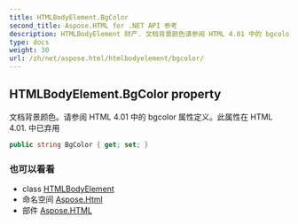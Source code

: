 ```yaml
---
title: HTMLBodyElement.BgColor
second_title: Aspose.HTML for .NET API 参考
description: HTMLBodyElement 财产. 文档背景颜色请参阅 HTML 4.01 中的 bgcolor 属性定义此属性在 HTML 4.01. 中已弃用
type: docs
weight: 30
url: /zh/net/aspose.html/htmlbodyelement/bgcolor/
---
```

## HTMLBodyElement.BgColor property

文档背景颜色。请参阅 HTML 4.01 中的 bgcolor 属性定义。此属性在 HTML 4.01. 中已弃用

```csharp
public string BgColor { get; set; }
```

### 也可以看看

* class [HTMLBodyElement](../)
* 命名空间 [Aspose.Html](../../htmlbodyelement/)
* 部件 [Aspose.HTML](../../../)


